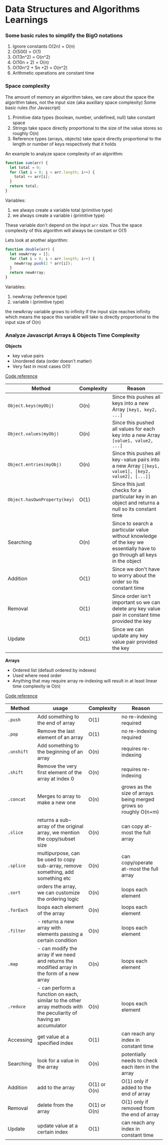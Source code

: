 # Data Structures and Algorithms Learnings

### Some basic rules to simplify the BigO notations

1. Ignore constants O(2n) = O(n)
2. O(500) = O(1)
3. O(13n^2) = O(n^2)
4. O(10n + 2) = O(n)
5. O(10n^2 + 5n +2) = O(n^2)
6. Arithmetic operations are constant time

### Space complexity

The amount of memory an algorithm takes, we care about the space the algorithm takes, not the input size (aka auxillary space complexity)
Some basic rules (for Javascript)

1. Primitive data types (boolean, number, undefined, null) take constant space
2. Strings take space directly proportional to the size of the value stores so roughly O(n)
3. Reference types (arrays, objects) take space directly proportional to the length or number of keys respectively that it holds

An example to analyze space complexity of an algorithm:

```javascript
function sum(arr) {
  let total = 0;
  for (let i = 0; i < arr.length; i++) {
    total += arr[i];
  }
  return total;
}
```

Variables:

1. we always create a variable total (primitive type)
2. we always create a variable i (primitive type)

These variable don't depend on the input `arr` size. Thus the space complexity of this algorithm will always be constant or O(1)

Lets look at another algorithm:

```javascript
function double(arr) {
  let newArray = [];
  for (let i = 0; i < arr.length; i++) {
    newArray.push(2 * arr[i]);
  }
  return newArray;
}
```

Variables:

1. newArray (reference type)
2. variable i (primitive type)

the newArray variable grows to infinity if the input size reaches infinity which means the space this variable will take is directly proportional to the input size of O(n)

### Analyze Javascript Arrays & Objects Time Complexity

**Objects**

- key value pairs
- Unordered data (order doesn't matter)
- Very fast in most cases O(1)

[Code reference](https://github.com/ahmadykhan555/data-structures-and-algorithms/blob/master/objectMethods.ts)

| Method                       | Complexity | Reason                                                                                                                   |
| ---------------------------- | ---------- | ------------------------------------------------------------------------------------------------------------------------ |
| `Object.keys(myObj)`         | O(n)       | Since this pushes all keys into a new Array `[key1, key2, ...]`                                                          |
| `Object.values(myObj)`       | O(n)       | Since this pushed all values for each key into a new Array `[value1, value2, ...]`                                       |
| `Object.entries(myObj)`      | O(n)       | Since this pushes all key-value pairs into a new Array `[[key1, value1], [key2, value2], [...]]`                         |
| `Object.hasOwnProperty(key)` | O(1)       | Since this just checks for a particular key in an object and returns a null so its constant time                         |
| Searching                    | O(n)       | Since to search a particular value without knowledge of the key we essentially have to go through all keys in the object |
| Addition                     | O(1)       | Since we don't have to worry about the order so its constant time                                                        |
| Removal                      | O(1)       | Since order isn't important so we can delete any key value pair in constant time provided the key                        |
| Update                       | O(1)       | Since we can update any key value pair provided the key                                                                  |

**Arrays**

- Ordered list (default ordered by indexes)
- Used where need order
- Anything that may require array re-indexing will result in at least linear time complexity ie O(n)

[Code reference](https://github.com/ahmadykhan555/data-structures-and-algorithms/blob/master/arrayMethods.ts)

| Method     | usage                                                                                                              | Complexity   | Reason                                                           |
| ---------- | ------------------------------------------------------------------------------------------------------------------ | ------------ | ---------------------------------------------------------------- |
| `.push`    | Add something to the end of array                                                                                  | O(1)         | no re-indexing required                                          |
| `.pop`     | Remove the last element of an array                                                                                | O(1)         | no re-indexing required                                          |
| `.unshift` | Add something to the beginning of an array                                                                         | O(n)         | requires re-indexing                                             |
| `.shift`   | Remove the very first element of the array at index 0                                                              | O(n)         | requires re-indexing                                             |
| `.concat`  | Merges to array to make a new one                                                                                  | O(n)         | grows as the size of arrays being merged grows so roughly O(n+m) |
| `.slice`   | returns a sub-array of the original array, we mention the copy/subset size                                         | O(n)         | can copy at-most the full array                                  |
| `.splice`  | multipurpose, can be used to copy sub-array, remove something, add something etc                                   | O(n)         | can copy/operate at-most the full array                          |
| `.sort`    | orders the array, we can customize the ordering logic                                                              | O(n)         | loops each element                                               |
| `.forEach` | loops each element of the array                                                                                    | O(n)         | loops each element                                               |
| `.filter`  | - returns a new array with elements passing a certain condition                                                    | O(n)         | loops each element                                               |
| `.map`     | - can modify the array if we need and returns the modified array in the form of a new array                        | O(n)         | loops each element                                               |
| `.reduce`  | - can perform a function on each, similar to the other array methods with the peculiarity of having an accumulator | O(n)         | loops each element                                               |
| Accessing  | get value at a specified index                                                                                     | O(1)         | can reach any index in constant time                             |
| Searching  | look for a value in the array                                                                                      | O(n)         | potentially needs to check each item in the array                |
| Addition   | add to the array                                                                                                   | O(1) or O(n) | O(1) only if added to the end of array                           |
| Removal    | delete from the array                                                                                              | O(1) or O(n) | O(1) only if removed from the end of array                       |
| Update     | update value at a certain index                                                                                    | O(1)         | can reach any index in constant time                             |
